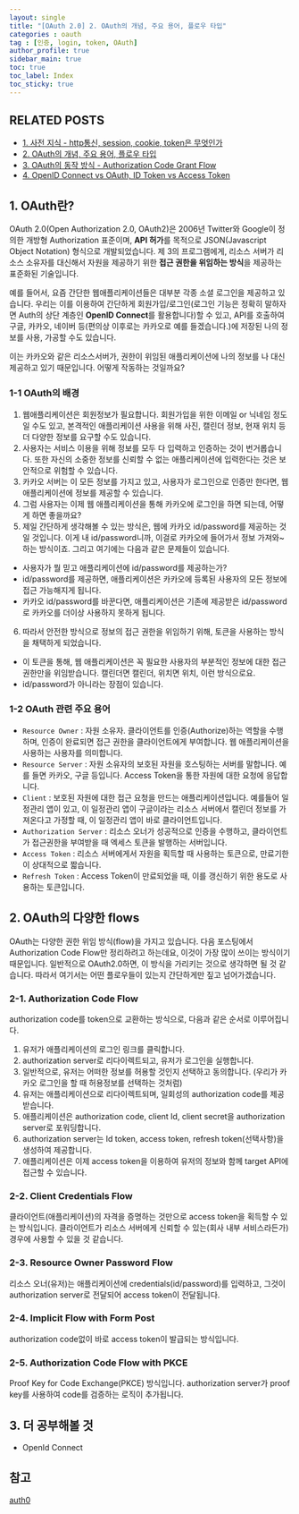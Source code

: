 ```yaml
---
layout: single
title: "[OAuth 2.0] 2. OAuth의 개념, 주요 용어, 플로우 타입"
categories : oauth
tag : [인증, login, token, OAuth]
author_profile: true
sidebar_main: true
toc: true
toc_label: Index
toc_sticky: true
---
```

## RELATED POSTS                                         
- [1. 사전 지식 - http통신, session, cookie, token은 무엇인가](https://iamhmin.github.io/oauth/oauth-1/) 
- [2. OAuth의 개념, 주요 용어, 플로우 타입 ](https://iamhmin.github.io/oauth/oauth-2/)      
- [3. OAuth의 동작 방식 - Authorization Code Grant Flow ](https://iamhmin.github.io/oauth/oauth-3/)  
- [4. OpenID Connect vs OAuth, ID Token vs Access Token ](https://iamhmin.github.io/oauth/oauth-4/)  

## 1. OAuth란?
OAuth 2.0(Open Authorization 2.0, OAuth2)은 2006년 Twitter와 Google이 정의한 개방형 Authorization 표준이며, **API 허가**를 목적으로 JSON(Javascript Object Notation) 형식으로 개발되었습니다. 제 3의 프로그램에게, 리소스 서버가 리소스 소유자를 대신해서 자원을 제공하기 위한 **접근 권한을 위임하는 방식**을 제공하는 표준화된 기술입니다.

예를 들어서, 요즘 간단한 웹애플리케이션들은 대부분 각종 소셜 로그인을 제공하고 있습니다. 우리는 이를 이용하여 간단하게 회원가입/로그인(로그인 기능은 정확히 말하자면 Auth의 상단 계층인 **OpenID Connect**를 활용합니다)할 수 있고, API를 호출하여 구글, 카카오, 네이버 등(편의상 이후로는 카카오로 예를 들겠습니다.)에 저장된 나의 정보를 사용, 가공할 수도 있습니다. 

이는 카카오와 같은 리소스서버가, 권한이 위임된 애플리케이션에 나의 정보를 나 대신 제공하고 있기 때문입니다. 어떻게 작동하는 것일까요?

### 1-1 OAuth의 배경
1. 웹애플리케이션은 회원정보가 필요합니다. 회원가입을 위한 이메일 or 닉네임 정도일 수도 있고, 본격적인 애플리케이션 사용을 위해 사진, 캘린더 정보, 현재 위치 등 더 다양한 정보를 요구할 수도 있습니다.
2. 사용자는 서비스 이용을 위해 정보를 모두 다 입력하고 인증하는 것이 번거롭습니다. 또한 자신의 소중한 정보를 신뢰할 수 없는 애플리케이션에 입력한다는 것은 보안적으로 위험할 수 있습니다.
3. 카카오 서버는 이 모든 정보를 가지고 있고, 사용자가 로그인으로 인증만 한다면, 웹 애플리케이션에 정보를 제공할 수 있습니다.
4. 그럼 사용자는 이제 웹 애플리케이션을 통해 카카오에 로그인을 하면 되는데, 어떻게 하면 좋을까요?
5. 제일 간단하게 생각해볼 수 있는 방식은, 웹에 카카오 id/password를 제공하는 것일 것입니다. 이게 내 id/password니까, 이걸로 카카오에 들어가서 정보 가져와~ 하는 방식이죠. 그리고 여기에는 다음과 같은 문제들이 있습니다.
- 사용자가 뭘 믿고 애플리케이션에 id/password를 제공하는가?
- id/password를 제공하면, 애플리케이션은 카카오에 등록된 사용자의 모든 정보에 접근 가능해지게 됩니다. 
- 카카오 id/password를 바꾼다면, 애플리케이션은 기존에 제공받은 id/password로 카카오를 더이상 사용하지 못하게 됩니다.
6. 따라서 안전한 방식으로 정보의 접근 권한을 위임하기 위해, 토큰을 사용하는 방식을 채택하게 되었습니다.
- 이 토큰을 통해, 웹 애플리케이션은 꼭 필요한 사용자의 부분적인 정보에 대한 접근 권한만을 위임받습니다. 캘린더면 캘린더, 위치면 위치, 이런 방식으로요.
- id/password가 아니라는 장점이 있습니다.

### 1-2 OAuth 관련 주요 용어
- `Resource Owner` : 자원 소유자. 클라이언트를 인증(Authorize)하는 역할을 수행하며, 인증이 완료되면 접근 권한을 클라이언트에게 부여합니다. 웹 애플리케이션을 사용하는 사용자를 의미합니다.
- `Resource Server` : 자원 소유자의 보호된 자원을 호스팅하는 서버를 말합니다. 예를 들면 카카오, 구글 등입니다. Access Token을 통한 자원에 대한 요청에 응답합니다.
- `Client` : 보호된 자원에 대한 접근 요청을 만드는 애플리케이션입니다. 예를들어 일정관리 앱이 있고, 이 일정관리 앱이 구글이라는 리소스 서버에서 캘린더 정보를 가져온다고 가정할 때, 이 일정관리 앱이 바로 클라이언트입니다. 
- `Authorization Server` : 리소스 오너가 성공적으로 인증을 수행하고, 클라이언트가 접근권한을 부여받을 때 엑세스 토큰을 발행하는 서버입니다.
- `Access Token` : 리소스 서버에게서 자원을 획득할 때 사용하는 토큰으로, 만료기한이 상대적으로 짧습니다.
- `Refresh Token` : Access Token이 만료되었을 때, 이를 갱신하기 위한 용도로 사용하는 토큰입니다.

## 2. OAuth의 다양한 flows
OAuth는 다양한 권한 위임 방식(flow)을 가지고 있습니다. 다음 포스팅에서 Authorization Code Flow만 정리하려고 하는데요, 이것이 가장 많이 쓰이는 방식이기 때문입니다. 일반적으로 OAuth2.0하면, 이 방식을 가리키는 것으로 생각하면 될 것 같습니다. 따라서 여기서는 어떤 플로우들이 있는지 간단하게만 짚고 넘어가겠습니다.

### 2-1. Authorization Code Flow
authorization code를 token으로 교환하는 방식으로, 다음과 같은 순서로 이루어집니다.
1. 유저가 애플리케이션의 로그인 링크를 클릭합니다.
2. authorization server로 리다이렉트되고, 유저가 로그인을 실행합니다.
3. 일반적으로, 유저는 어떠한 정보를 허용할 것인지 선택하고 동의합니다. (우리가 카카오 로그인을 할 때 허용정보를 선택하는 것처럼)
4. 유저는 애플리케이션으로 리다이렉트되며, 일회성의 authorization code를 제공받습니다.
5. 애플리케이션은 authorization code, client Id, client secret을 authorization server로 포워딩합니다.
6. authorization server는 Id token, access token, refresh token(선택사항)을 생성하여 제공합니다.
7. 애플리케이션은 이제 access token을 이용하여 유저의 정보와 함께 target API에 접근할 수 있습니다.

### 2-2. Client Credentials Flow
클라이언트(애플리케이션)의 자격을 증명하는 것만으로 access token을 획득할 수 있는 방식입니다. 클라이언트가 리소스 서버에게 신뢰할 수 있는(회사 내부 서비스라든가) 경우에 사용할 수 있을 것 같습니다.

### 2-3. Resource Owner Password Flow
리소스 오너(유저)는 애플리케이션에 credentials(id/password)를 입력하고, 그것이 authorization server로 전달되어 access token이 전달됩니다.

### 2-4. Implicit Flow with Form Post
authorization code없이 바로 access token이 발급되는 방식입니다.

### 2-5. Authorization Code Flow with PKCE
Proof Key for Code Exchange(PKCE) 방식입니다. authorization server가 proof key를 사용하여 code를 검증하는 로직이 추가됩니다.

## 3. 더 공부해볼 것
- OpenId Connect

## 참고
[auth0](https://auth0.com/docs/get-started/authentication-and-authorization-flow/authorization-code-flow) 


